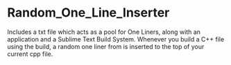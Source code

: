 # Random_One_Line_Inserter
Includes a txt file which acts as a pool for One Liners, along with an application and a Sublime Text Build System. Whenever you build a C++ file using the build, a random one liner from is inserted to the top of your current cpp file.
